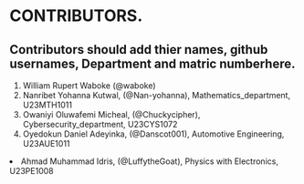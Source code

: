 # CONTRIBUTORS.
## Contributors should add thier names, github usernames, Department and matric numberhere.
<ol>
<li>William Rupert Waboke (@waboke)
<li>Nanribet Yohanna Kutwal, (@Nan-yohanna), Mathematics_department, U23MTH1011</li>
<li>Owaniyi Oluwafemi Micheal, (@Chuckycipher), Cybersecurity_department, U23CYS1072</li>
 <li>Oyedokun Daniel Adeyinka, (@Danscot001), Automotive Engineering, U23AUE1011</li>
</ol>
<li>Ahmad Muhammad Idris, (@LuffytheGoat), Physics with Electronics, U23PE1008</li>

